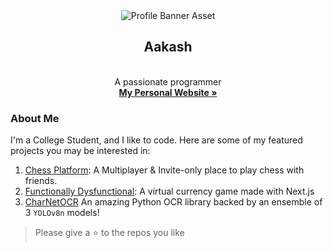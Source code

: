 <div align="center">
  <img 
    src="https://raw.githubusercontent.com/eritaakash/eritaakash/refs/heads/main/assets/aakash-img.png"
    alt="Profile Banner Asset"
  >
    
  <h2>Aakash</h2>
  <br>
  A passionate programmer <br>
  <b><a href="https://aakash.engineer">My Personal Website »</a></b>
</div>

### About Me 

I'm a College Student, and I like to code. Here are some of my featured projects you may be interested in:

1. [Chess Platform](https://github.com/eritaakash/chess-platform): A Multiplayer & Invite-only place to play chess with friends.
2. [Functionally Dysfunctional](https://github.com/eritaakash/functionally-dysfunctional):  A virtual currency game made with Next.js
3. [CharNetOCR](https://github.com/Magnimont/CharNetOCR) An amazing Python OCR library backed by an ensemble of 3 `YOLOv8n` models!

> Please give a ⭐ to the repos you like
> 
